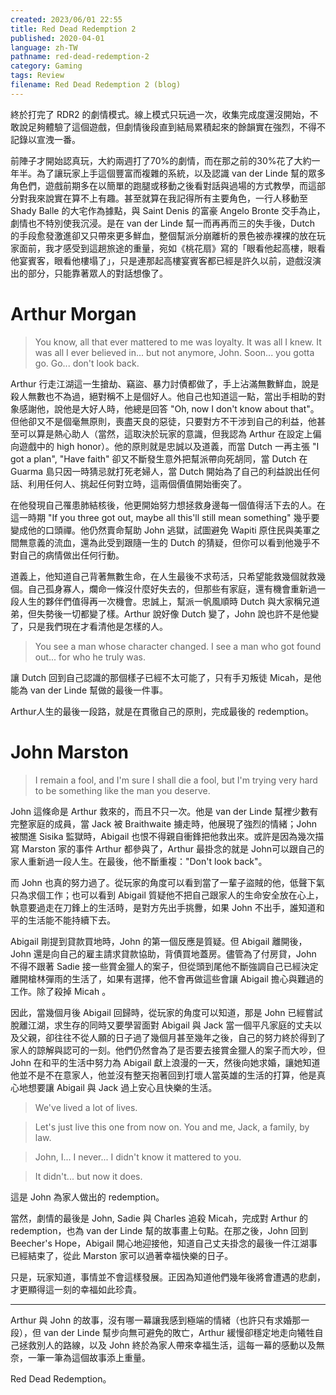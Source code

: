 ```yaml
---
created: 2023/06/01 22:55
title: Red Dead Redemption 2
published: 2020-04-01
language: zh-TW
pathname: red-dead-redemption-2
category: Gaming
tags: Review
filename: Red Dead Redemption 2 (blog)
---
```

終於打完了 RDR2 的劇情模式。線上模式只玩過一次，收集完成度還沒開始，不敢說足夠體驗了這個遊戲，但劇情後段直到結局累積起來的餘韻實在強烈，不得不記錄以宣洩一番。

前陣子才開始認真玩，大約兩週打了70%的劇情，而在那之前的30%花了大約一年半。為了讓玩家上手這個豐富而複雜的系統，以及認識 van der Linde 幫的眾多角色們，遊戲前期多在以簡單的跑腿或移動之後看對話與過場的方式教學，而這部分對我來說實在算不上有趣。甚至就算在我記得所有主要角色，一行人移動至 Shady Balle 的大宅作為據點，與 Saint Denis 的富豪 Angelo Bronte 交手為止，劇情也不特別使我沉浸。是在 van der Linde 幫一而再再而三的失手後，Dutch 的手段愈發激進卻又只帶來更多鮮血，整個幫派分崩離析的景色被赤裸裸的放在玩家面前，我才感受到這趟旅途的重量，宛如《桃花扇》寫的「眼看他起高樓，眼看他宴賓客，眼看他樓塌了」，只是連那起高樓宴賓客都已經是許久以前，遊戲沒演出的部分，只能靠著眾人的對話想像了。

# Arthur Morgan

> You know, all that ever mattered to me was loyalty. 
> It was all I knew. It was all I ever believed in...
> but not anymore, John. Soon... you gotta go. Go... don't look back.

Arthur 行走江湖這一生搶劫、竊盜、暴力討債都做了，手上沾滿無數鮮血，說是殺人無數也不為過，絕對稱不上是個好人。他自己也知道這一點，當出手相助的對象感謝他，說他是大好人時，他總是回答 "Oh, now I don't know about that"。但他卻又不是個毫無原則，喪盡天良的惡徒，只要對方不干涉到自己的利益，他甚至可以算是熱心助人（當然，這取決於玩家的意識，但我認為 Arthur 在設定上偏向遊戲中的 high honor）。他的原則就是忠誠以及道義，而當 Dutch 一再主張 "I got a plan", "Have faith" 卻又不斷發生意外把幫派帶向死胡同，當 Dutch 在 Guarma 島只因一時猜忌就打死老婦人，當 Dutch 開始為了自己的利益說出任何話、利用任何人、挑起任何對立時，這兩個價值開始衝突了。

在他發現自己罹患肺結核後，他更開始努力想拯救身邊每一個值得活下去的人。在這一時期 "If you three got out, maybe all this'll still mean something" 幾乎要變成他的口頭禪。他仍然賣命幫助 John 逃獄，試圖避免 Wapiti 原住民與美軍之間無意義的流血，還為此受到跟隨一生的 Dutch 的猜疑，但你可以看到他幾乎不對自己的病情做出任何行動。

道義上，他知道自己背著無數生命，在人生最後不求苟活，只希望能救幾個就救幾個。自己孤身寡人，爛命一條沒什麼好失去的，但那些有家庭，還有機會重新過一段人生的夥伴們值得再一次機會。忠誠上，幫派一帆風順時 Dutch 與大家稱兄道弟，但失勢後一切都變了樣。Arthur 說好像 Dutch 變了，John 說也許不是他變了，只是我們現在才看清他是怎樣的人。

> You see a man whose character changed.
> I see a man who got found out... for who he truly was.

讓 Dutch 回到自己認識的那個樣子已經不太可能了，只有手刃叛徒 Micah，是他能為 van der Linde 幫做的最後一件事。

Arthur人生的最後一段路，就是在貫徹自己的原則，完成最後的 redemption。

# John Marston

> I remain a fool, and I'm sure I shall die a fool,
> but I'm trying very hard to be something like the man you deserve.

John 這條命是 Arthur 救來的，而且不只一次。他是 van der Linde 幫裡少數有完整家庭的成員，當 Jack 被 Braithwaite 擄走時，他展現了強烈的情緒；John 被關進 Sisika 監獄時，Abigail 也恨不得親自衝鋒把他救出來。或許是因為幾次描寫 Marston 家的事件 Arthur 都參與了，Arthur 最掛念的就是 John可以跟自己的家人重新過一段人生。在最後，他不斷重複："Don't look back"。

而 John 也真的努力過了。從玩家的角度可以看到當了一輩子盜賊的他，低聲下氣只為求個工作；也可以看到 Abigail 質疑他不把自己跟家人的生命安全放在心上，執意要過走在刀鋒上的生活時，是對方先出手挑釁，如果 John 不出手，誰知道和平的生活能不能持續下去。

Abigail 剛提到貸款買地時，John 的第一個反應是質疑。但 Abigail 離開後，John 還是向自己的雇主請求貸款協助，背債買地蓋房。儘管為了付房貸，John 不得不跟著 Sadie 接一些賞金獵人的案子，但從頭到尾他不斷強調自己已經決定離開槍林彈雨的生活了，如果有選擇，他不會再做這些會讓 Abigail 擔心與難過的工作。除了殺掉 Micah 。

因此，當幾個月後 Abigail 回歸時，從玩家的角度可以知道，那是 John 已經嘗試脫離江湖，求生存的同時又要學習面對 Abigail 與 Jack 當一個平凡家庭的丈夫以及父親，卻往往不從人願的日子過了幾個月甚至幾年之後，自己的努力終於得到了家人的諒解與認可的一刻。他們仍然會為了是否要去接賞金獵人的案子而大吵，但 John 在和平的生活中努力為 Abigail 獻上浪漫的一天，然後向她求婚，讓她知道他並不是不在意家人，他並沒有整天抱著回到打壞人當英雄的生活的打算，他是真心地想要讓 Abigail 與 Jack 過上安心且快樂的生活。

> We've lived a lot of lives.

> Let's just live this one from now on. You and me, Jack, a family, by law.

> John, I... I never... I didn't know it mattered to you.

> It didn't... but now it does.

這是 John 為家人做出的 redemption。

當然，劇情的最後是 John, Sadie 與 Charles 追殺 Micah，完成對 Arthur 的 redemption，也為 van der Linde 幫的故事畫上句點。在那之後，John 回到Beecher's Hope，Abigail 開心地迎接他，知道自己丈夫掛念的最後一件江湖事已經結束了，從此 Marston 家可以過著幸福快樂的日子。

只是，玩家知道，事情並不會這樣發展。正因為知道他們幾年後將會遭遇的悲劇，才更顯得這一刻的幸福如此珍貴。

---

Arthur 與 John 的故事，沒有哪一幕讓我感到極端的情緒（也許只有求婚那一段），但 van der Linde 幫步向無可避免的敗亡，Arthur 緩慢卻穩定地走向犧牲自己拯救別人的路線，以及 John 終於為家人帶來幸福生活，這每一幕的感動以及無奈，一筆一筆為這個故事添上重量。

Red Dead Redemption。